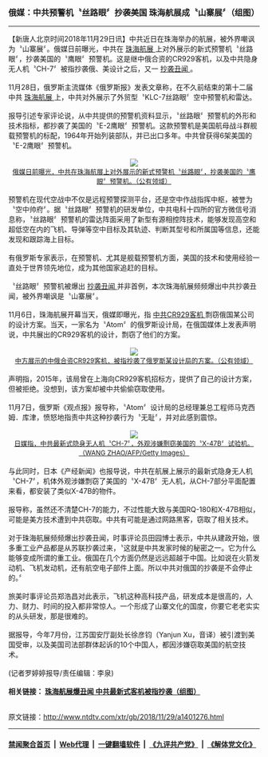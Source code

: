 ### 俄媒：中共预警机〝丝路眼〞抄袭美国 珠海航展成〝山寨展〞（组图）
------------------------

<div class="wysiwyg">
 【新唐人北京时间2018年11月29日讯】中共近日在珠海举办的航展，被外界嘲讽为〝山寨展〞。俄媒日前曝光，中共在
 <a href="http://www.ntdtv.com/xtr/gb/articlelistbytag_珠海航展.html" target="_blank">
  珠海航展
 </a>
 上对外展示的新式预警机〝丝路眼〞，抄袭美国的〝鹰眼〞预警机。这是继中俄合资的CR929客机，以及中共隐身无人机〝CH-7〞被指抄袭俄、美设计之后，又一
 <a href="http://www.ntdtv.com/xtr/gb/articlelistbytag_抄袭丑闻.html" target="_blank">
  抄袭丑闻
 </a>
 。
 <br/>
 <br/>
 11月28日，俄罗斯主流媒体《俄罗斯报》发表文章称，在不久前结束的第十二届中共
 <a href="http://www.ntdtv.com/xtr/gb/articlelistbytag_珠海航展.html" target="_blank">
  珠海航展
 </a>
 上，中共对外展示了外贸型〝KLC-7丝路眼〞空中预警机和雷达。
 <br/>
 <br/>
 报导引述专家评论说，从中共提供的预警机资料显示，〝丝路眼〞预警机的外形和技术指标，都抄袭了美国的〝E-2鹰眼〞预警机。这款预警机是美国航母战斗群舰载预警机的标配，1964年开始列装部队，并已出口多年。中共曾获得6架美国的〝E-2鹰眼〞预警机。
 <br/>
 <center>
  <br/>
  <a href="http://imgs.ntdtv.com/pic/2018/11-29/p9148791a386346706.jpg" target="_blank">
   <img border="0" src="http://imgs.ntdtv.com/pic/2018/11-29/p9148791a386346706-ss.jpg"/>
   <br/>
   <font size="-1">
    俄媒日前曝光，中共在珠海航展上对外展示的新式预警机〝丝路眼〞，抄袭美国的〝鹰眼〞预警机。（公有领域）
   </font>
  </a>
  <br/>
 </center>
 <br/>
 预警机在现代空战中不仅是远程预警探测平台，还是空中作战指挥中枢，被誉为〝空中帅府〞。据〝丝路眼〞预警机的研发单位，中共电科十四所的官方微信号消息称，〝丝路眼〞预警机的雷达阵面采用了新型有源相控阵技术，能够发现高空和超低空在内的飞机、导弹等空中目标及其轨迹、判断其型号和所属国等信息，还能发现和跟踪海上目标。
 <br/>
 <br/>
 有俄罗斯专家表示，在预警机、尤其是舰载预警机方面，美国的技术和使用经验一直处于世界领先地位，成为其他国家追赶的目标。
 <br/>
 <br/>
 〝丝路眼〞预警机被爆出
 <a href="http://www.ntdtv.com/xtr/gb/articlelistbytag_抄袭丑闻.html" target="_blank">
  抄袭丑闻
 </a>
 并非首例，本次珠海航展频频爆出中共抄袭丑闻，被外界嘲讽是〝山寨展〞。
 <br/>
 <br/>
 11月6日，珠海航展开幕当天，俄媒即曝光，指
 <a href="http://www.ntdtv.com/xtr/gb/articlelistbytag_中共CR929客机.html" target="_blank">
  中共CR929客机
 </a>
 剽窃俄国某公司的设计方案。当天，一家名为〝Atom〞的俄罗斯设计局，在俄国媒体上发表声明说，中共展出的CR929客机的设计，剽窃了他们的方案。
 <br/>
 <center>
  <br/>
  <a href="http://imgs.ntdtv.com/pic/2018/11-29/p9148801a724136642.jpg" target="_blank">
   <img border="0" src="http://imgs.ntdtv.com/pic/2018/11-29/p9148801a724136642-ss.jpg"/>
   <br/>
   <font size="-1">
    中方展示的中俄合资CR929客机，被指抄袭了俄罗斯某设计局的方案。（公有领域）
   </font>
  </a>
  <br/>
 </center>
 <br/>
 声明指，2015年，该局曾在上海向CR929客机招标方，提供了自己的设计方案，但被拒绝。没想到，该方案却被中共偷偷窃取使用。
 <br/>
 <br/>
 11月7日，俄罗斯《观点报》报导称，〝Atom〞设计局的总经理兼总工程师马克西姆．库津，愤怒地指责中共这种抄袭行为〝无耻〞，并对此感到震惊。
 <br/>
 <center>
  <br/>
  <a href="http://imgs.ntdtv.com/pic/2018/11-29/p9148793a22712392.jpg" target="_blank">
   <img border="0" src="http://imgs.ntdtv.com/pic/2018/11-29/p9148793a22712392-ss.jpg"/>
   <br/>
   <font size="-1">
    日媒指，中共最新式隐身无人机〝CH-7〞，外观涉嫌剽窃美国的〝X-47B〞试验机。（WANG ZHAO/AFP/Getty Images）
   </font>
  </a>
  <br/>
 </center>
 <br/>
 与此同时，日本《产经新闻》也报导说，中共在航展上展示的最新式隐身无人机〝CH-7〞，机体外观涉嫌剽窃了美国的〝X-47B〞无人机，从CH-7部分平面配置来看，都安装了类似X-47B的物件。
 <br/>
 <br/>
 报导称，虽然还不清楚CH-7的能力，不过性能大致与美国RQ-180和X-47B相似，可能是美方技术遭到中共窃取。中共有可能是通过网路黑客，窃取了相关技术。
 <br/>
 <br/>
 对于珠海航展频频爆出抄袭丑闻，时事评论员田园博士表示，中共从建政开始，很多重工业产品都是从苏联抄袭过来，〝这就是中共发家时候的秘密之一。它为什么能够变成所谓的重工业。俄国在几个方面仍然是远远超越于中国。比如说在火箭发动机、飞机发动机，还有航空电子部件上面。所以中共对俄国的抄袭是不会停止的。〞
 <br/>
 <br/>
 旅美时事评论员郑浩昌对此表示，飞机这种高科技产品，研发成本是很高的，人力、财力、时间的投入都非常惊人。一个形成了山寨文化的国度，你要它老老实实的从头研发，那是很难的。
 <br/>
 <br/>
 据报导，今年7月份，江苏国安厅副处长徐彦钧（Yanjun Xu，音译）被引渡到美国受审，以及美国司法部群体起诉的10个中国人，都因涉嫌窃取美国的航空技术。
 <br/>
 <br/>
 (记者罗婷婷报导/责任编辑：李泉)
 <br/>
 <br/>
 <b>
  相关链接：
  <a href="http://www.ntdtv.com/xtr/b5/2018/11/08/a1398510.html">
   珠海航展爆丑闻 中共最新式客机被指抄袭（组图）
  </a>
 </b>
 <br/>
</div>

<br/>原文链接：http://www.ntdtv.com/xtr/gb/2018/11/29/a1401276.html


------------------------
#### [禁闻聚合首页](https://github.com/gfw-breaker/banned-news/blob/master/README.md) &nbsp;|&nbsp; [Web代理](https://github.com/gfw-breaker/open-proxy/blob/master/README.md) &nbsp;|&nbsp; [一键翻墙软件](https://github.com/gfw-breaker/nogfw/blob/master/README.md) &nbsp;|&nbsp; [《九评共产党》](https://github.com/gfw-breaker/9ping.md/blob/master/README.md#九评之一评共产党是什么) &nbsp;|&nbsp; [《解体党文化》](https://github.com/gfw-breaker/jtdwh.md/blob/master/README.md#绪论)